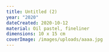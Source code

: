 ```yaml
---
title: Untitled (2)
year: "2020"
dateCreated: 2020-10-12
material: Oil pastel, fineliner
dimensions: 10 x 15 cm
coverImage: /images/uploads/aaaa.jpg
---
```


